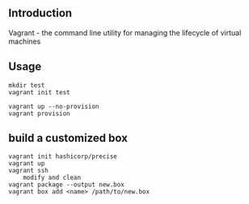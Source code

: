 ## Introduction
Vagrant - the command line utility for managing the lifecycle of virtual machines

## Usage
```
mkdir test
vagrant init test

vagrant up --no-provision
vagrant provision 
```

## build a customized box
```
vagrant init hashicorp/precise
vagrant up
vagrant ssh
    modify and clean 
vagrant package --output new.box
vagrant box add <name> /path/to/new.box

```
